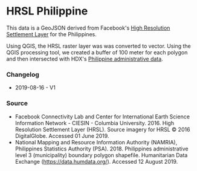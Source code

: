 # HRSL Philippine

This data is a GeoJSON derived from Facebook's [High Resolution Settlement Layer](https://ai.facebook.com/blog/mapping-the-world-to-help-aid-workers-with-weakly-semi-supervised-learning/) for the Philippines.

Using QGIS, the HRSL raster layer was was converted to vector.  Using the QGIS processing tool, we created a buffer of 100 meter for each polygon and then intersected with HDX's [Philippine administrative data](https://data.humdata.org/dataset/philippines-administrative-levels-0-to-3).


### Changelog

* 2019-08-16 - V1


### Source
* Facebook Connectivity Lab and Center for International Earth Science Information Network - CIESIN - Columbia University. 2016. High Resolution Settlement Layer (HRSL). Source imagery for HRSL © 2016 DigitalGlobe. Accessed 01 June 2019.
* National Mapping and Resource Information Authority (NAMRIA), Philippines Statistics Authority (PSA). 2018. Philippines administrative level 3 (municipality) boundary polygon shapefile. Humanitarian Data Exchange (https://data.humdata.org/). Accessed 12 August 2019.

